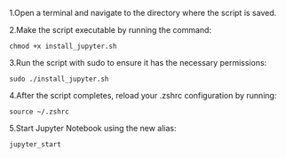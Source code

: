 1.Open a terminal and navigate to the directory where the script is saved.

2.Make the script executable by running the command:

    chmod +x install_jupyter.sh


3.Run the script with sudo to ensure it has the necessary permissions:

    sudo ./install_jupyter.sh

4.After the script completes, reload your .zshrc configuration by running:

    source ~/.zshrc

5.Start Jupyter Notebook using the new alias:

    jupyter_start

